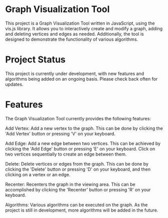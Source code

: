 # Graph Visualization Tool
 
This project is a Graph Visualization Tool written in JavaScript, using the vis.js library. It allows you to interactively create and modify a graph, adding and deleting vertices and edges as needed. Additionally, the tool is designed to demonstrate the functionality of various algorithms.

# Project Status
This project is currently under development, with new features and algorithms being added on an ongoing basis. Please check back often for updates.

# Features
The Graph Visualization Tool currently provides the following features:

Add Vertex: Add a new vertex to the graph. This can be done by clicking the 'Add Vertex' button or pressing 'V' on your keyboard.

Add Edge: Add a new edge between two vertices. This can be achieved by clicking the 'Add Edge' button or pressing 'E' on your keyboard. Click on two vertices sequentially to create an edge between them.

Delete: Delete vertices or edges from the graph. This can be done by clicking the 'Delete' button or pressing 'D' on your keyboard, and then clicking on a vertex or an edge.

Recenter: Recenters the graph in the viewing area. This can be accomplished by clicking the 'Recenter' button or pressing 'R' on your keyboard.

Algorithms: Various algorithms can be executed on the graph. As the project is still in development, more algorithms will be added in the future.
